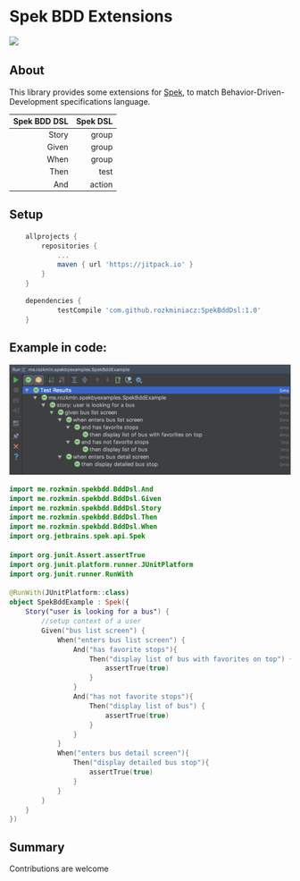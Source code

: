 # Spek BDD Extensions
[![](https://jitpack.io/v/rozkminiacz/SpekBddDsl.svg)](https://jitpack.io/#rozkminiacz/SpekBddDsl)

## About
This library provides some extensions for [Spek](http://spekframework.org/), to match Behavior-Driven-Development specifications language.

| Spek BDD DSL         | Spek DSL |
|---:           | ---:      |
| Story         | group     |
| Given         | group     |
| When          | group     |
| Then          | test      |
| And           | action    |

## Setup

```gradle
	allprojects {
		repositories {
			...
			maven { url 'https://jitpack.io' }
		}
	}
```

```gradle
	dependencies {
	        testCompile 'com.github.rozkminiacz:SpekBddDsl:1.0'
	}

```


## Example in code:

![spek-intelij](spek-bdd-dsl.png)


```kotlin
import me.rozkmin.spekbdd.BddDsl.And
import me.rozkmin.spekbdd.BddDsl.Given
import me.rozkmin.spekbdd.BddDsl.Story
import me.rozkmin.spekbdd.BddDsl.Then
import me.rozkmin.spekbdd.BddDsl.When
import org.jetbrains.spek.api.Spek

import org.junit.Assert.assertTrue
import org.junit.platform.runner.JUnitPlatform
import org.junit.runner.RunWith

@RunWith(JUnitPlatform::class)
object SpekBddExample : Spek({
    Story("user is looking for a bus") {
        //setup context of a user
        Given("bus list screen") {
            When("enters bus list screen") {
                And("has favorite stops"){
                    Then("display list of bus with favorites on top") {
                        assertTrue(true)
                    }
                }
                And("has not favorite stops"){
                    Then("display list of bus") {
                        assertTrue(true)
                    }
                }
            }
            When("enters bus detail screen"){
                Then("display detailed bus stop"){
                    assertTrue(true)
                }
            }
        }
    }
})

```

## Summary

Contributions are welcome
